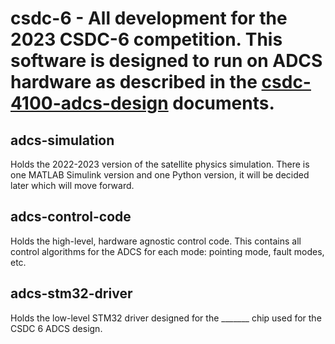 # csdc-6 - All development for the 2023 CSDC-6 competition. This software is designed to run on ADCS hardware as described in the [csdc-4100-adcs-design](https://queensuca.sharepoint.com/:f:/r/teams/GROUP-QSET/Shared%20Documents/Satellite-General/csdc/4000-systems-design/csdc-4100-adcs-design?csf=1&web=1&e=ExKmLO) documents.

## adcs-simulation
Holds the 2022-2023 version of the satellite physics simulation. There is one MATLAB Simulink version and one Python version, it will be decided later which will move forward.

## adcs-control-code
Holds the high-level, hardware agnostic control code. This contains all control algorithms for the ADCS for each mode: pointing mode, fault modes, etc.

## adcs-stm32-driver
Holds the low-level STM32 driver designed for the _______ chip used for the CSDC 6 ADCS design.

